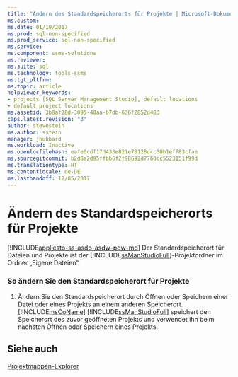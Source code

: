 ```yaml
---
title: "Ändern des Standardspeicherorts für Projekte | Microsoft-Dokumentation"
ms.custom: 
ms.date: 01/19/2017
ms.prod: sql-non-specified
ms.prod_service: sql-non-specified
ms.service: 
ms.component: ssms-solutions
ms.reviewer: 
ms.suite: sql
ms.technology: tools-ssms
ms.tgt_pltfrm: 
ms.topic: article
helpviewer_keywords:
- projects [SQL Server Management Studio], default locations
- default project locations
ms.assetid: 3b8af28d-3095-40aa-b7db-636f2852d483
caps.latest.revision: "3"
author: stevestein
ms.author: sstein
manager: jhubbard
ms.workload: Inactive
ms.openlocfilehash: eafe0cdf17d433e821e78128dcc30b1eff83cfae
ms.sourcegitcommit: b2d8a2d95ffbb6f2f98692d7760cc5523151f99d
ms.translationtype: HT
ms.contentlocale: de-DE
ms.lasthandoff: 12/05/2017
---
```

# <a name="change-the-default-location-for-projects"></a>Ändern des Standardspeicherorts für Projekte
[!INCLUDE[appliesto-ss-asdb-asdw-pdw-md](../../includes/appliesto-ss-asdb-asdw-pdw-md.md)] Der Standardspeicherort für Dateien und Projekte ist der [!INCLUDE[ssManStudioFull](../../includes/ssmanstudiofull_md.md)]-Projektordner im Ordner „Eigene Dateien“.  
  
### <a name="to-change-the-default-location-for-projects"></a>So ändern Sie den Standardspeicherort für Projekte  
  
1.  Ändern Sie den Standardspeicherort durch Öffnen oder Speichern einer Datei oder eines Projekts an einem anderen Speicherort. [!INCLUDE[msCoName](../../includes/msconame_md.md)] [!INCLUDE[ssManStudioFull](../../includes/ssmanstudiofull_md.md)] speichert den Speicherort des zuvor geöffneten Projekts und verwendet ihn beim nächsten Öffnen oder Speichern eines Projekts.  
  
## <a name="see-also"></a>Siehe auch  
[Projektmappen-Explorer](../../ssms/solution/solution-explorer.md)  
  
